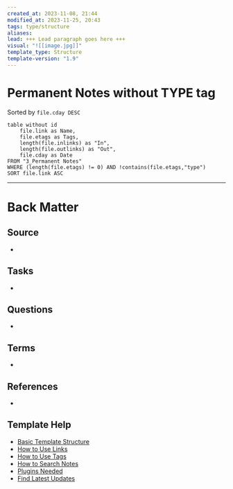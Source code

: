```yaml
---
created_at: 2023-11-08, 21:44
modified_at: 2023-11-25, 20:43
tags: type/structure
aliases: 
lead: +++ Lead paragraph goes here +++
visual: "![[image.jpg]]"
template_type: Structure
template-version: "1.9"
---
```

<!--  See "Template Help" below for using properties -->


# Permanent Notes without TYPE tag

<!-- Main STRUCTURE of my content -->
Sorted by `file.cday DESC`
```dataview
table without id 
	file.link as Name, 
	file.etags as Tags,
	length(file.inlinks) as "In",
	length(file.outlinks) as "Out",
	file.cday as Date
FROM "3_Permanent Notes"
WHERE (length(file.etags) != 0) AND !contains(file.etags,"type")
SORT file.link ASC
```


---
# Back Matter
## Source
<!-- Always keep a link to the source- --> 
- 

## Tasks
<!-- What remains to be done with this note? --> 
- 

## Questions
<!-- What remains for you to consider? --> 
- 

## Terms
<!-- Links to definition pages. -->
- 

## References
<!-- Links to pages not referenced in the content. -->
- 

## Template Help
<!-- Links to external help pages on GitHub. -->
- [Basic Template Structure](https://github.com/groepl/Obsidian-Templates#basic-template-structure)
- [How to Use Links](https://github.com/groepl/Obsidian-Templates#how-to-use-links)
- [How to Use Tags](https://github.com/groepl/Obsidian-Templates#how-to-use-tags)
- [How to Search Notes](https://github.com/groepl/Obsidian-Templates#how-to-search-notes)
- [Plugins Needed](https://github.com/groepl/Obsidian-Templates#obsidian-plugins-needed)
- [Find Latest Updates](https://github.com/groepl/Obsidian-Templates)
